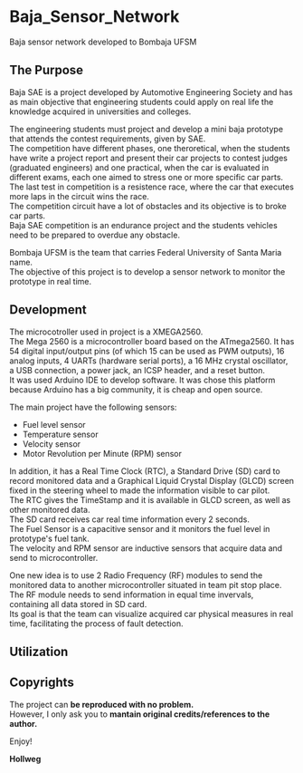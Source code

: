 
# Baja_Sensor_Network
Baja sensor network developed to Bombaja UFSM

## The Purpose
Baja SAE is a project developed by Automotive Engineering Society and has as main objective that engineering students
could apply on real life the knowledge acquired in universities and colleges.

The engineering students must project and develop a mini baja prototype that attends the contest requirements, given by SAE. </br>
The competition have different phases, one theroretical, when the students have write a project report and present their car projects to contest judges (graduated engineers) and one practical, when the car is evaluated in different exams, each one aimed to stress one or more specific car parts. </br>
The last test in competition is a resistence race, where the car that executes more laps in the circuit wins the race. </br>
The competition circuit have a lot of obstacles and its objective is to broke car parts. </br>
Baja SAE competition is an endurance project and the students vehicles need to be prepared to overdue any obstacle.

Bombaja UFSM is the team that carries Federal University of Santa Maria name. </br> 
The objective of this project is to develop a sensor network to monitor the prototype in real time.

## Development
The microcotroller used in project is a XMEGA2560. </br>
The Mega 2560 is a microcontroller board based on the ATmega2560. It has 54 digital input/output pins (of which 15 can be used as PWM outputs), 16 analog inputs, 4 UARTs (hardware serial ports), a 16 MHz crystal oscillator, a USB connection, a power jack, an ICSP header, and a reset button. </br>
It was used Arduino IDE to develop software. It was chose this platform because Arduino has a big community, it is cheap and open source.

The main project have the following sensors:

- Fuel level sensor
- Temperature sensor
- Velocity sensor
- Motor Revolution per Minute (RPM) sensor

In addition, it has a Real Time Clock (RTC), a Standard Drive (SD) card to record monitored data and a Graphical Liquid Crystal Display (GLCD) screen fixed in the steering wheel to made the information visible to car pilot. </br>
The RTC gives the TimeStamp and it is available in GLCD screen, as well as other monitored data. </br>
The SD card receives car real time information every 2 seconds. </br>
The Fuel Sensor is a capacitive sensor and it monitors the fuel level in prototype's fuel tank. </br>
The velocity and RPM sensor are inductive sensors that acquire data and send to microcontroller. 

One new idea is to use 2 Radio Frequency (RF) modules to send the monitored data to another microcontroller situated in team pit stop place. </br>
The RF module needs to send information in equal time invervals, containing all data stored in SD card. </br>
Its goal is that the team can visualize acquired car physical measures in real time, facilitating the process of fault detection. 

## Utilization


## Copyrights
The project can **be reproduced with no problem.** </br>
However, I only ask you to **mantain original credits/references to the author.**


Enjoy!


**Hollweg**

